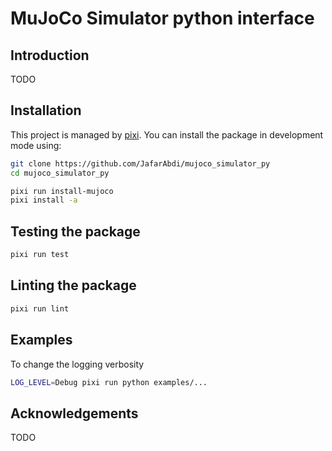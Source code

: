 # MuJoCo Simulator python interface

## Introduction

TODO

## Installation

This project is managed by [pixi](https://pixi.sh).
You can install the package in development mode using:

```bash
git clone https://github.com/JafarAbdi/mujoco_simulator_py
cd mujoco_simulator_py

pixi run install-mujoco
pixi install -a
```

## Testing the package

```bash
pixi run test
```

## Linting the package

```bash
pixi run lint
```

## Examples

To change the logging verbosity

```bash
LOG_LEVEL=Debug pixi run python examples/...
```

## Acknowledgements

TODO
